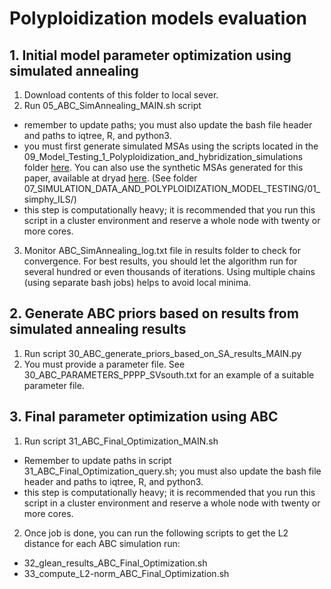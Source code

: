 # Polyploidization models evaluation


## 1. Initial model parameter optimization using simulated annealing

1. Download contents of this folder to local sever.
2. Run 05_ABC_SimAnnealing_MAIN.sh script 
- remember to update paths; you must also update the bash file header and paths to iqtree, R, and python3.
- you must first generate simulated MSAs using the scripts located in the 09_Model_Testing_1_Polyploidization_and_hybridization_simulations folder [here](https://github.com/LLN273/Complex-Polyploids/tree/main/09_Model_Testing_1_Polyploidization_and_hybridization_simulations). You can also use the synthetic MSAs generated for this paper, available at dryad [here](https://doi.org/10.5061/dryad.5tb2rbp9f). (See folder 07_SIMULATION_DATA_AND_POLYPLOIDIZATION_MODEL_TESTING/01_simphy_ILS/)
- this step is computationally heavy; it is recommended that you run this script in a cluster environment and reserve a whole node with twenty or more cores.
3. Monitor ABC_SimAnnealing_log.txt file in results folder to check for convergence. For best results, you should let the algorithm run for several hundred or even thousands of iterations. Using multiple chains (using separate bash jobs) helps to avoid local minima.

## 2. Generate ABC priors based on results from simulated annealing results

1. Run script 30_ABC_generate_priors_based_on_SA_results_MAIN.py
2. You must provide a parameter file. See 30_ABC_PARAMETERS_PPPP_SVsouth.txt for an example of a suitable parameter file.

## 3. Final parameter optimization using ABC
1. Run script 31_ABC_Final_Optimization_MAIN.sh
- Remember to update paths in script 31_ABC_Final_Optimization_query.sh; you must also update the bash file header and paths to iqtree, R, and python3.
- this step is computationally heavy; it is recommended that you run this script in a cluster environment and reserve a whole node with twenty or more cores.
2. Once job is done, you can run the following scripts to get the L2 distance for each ABC simulation run:
- 32_glean_results_ABC_Final_Optimization.sh
- 33_compute_L2-norm_ABC_Final_Optimization.sh


